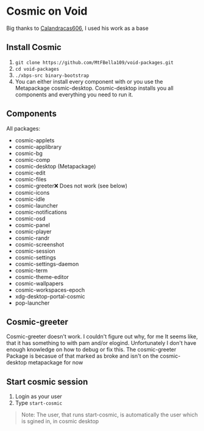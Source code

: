 # Cosmic on Void
Big thanks to [Calandracas606](https://github.com/Calandracas606), I used his work as a base
## Install Cosmic
1. `git clone https://github.com/MtFBella109/void-packages.git`
2. `cd void-packages`
3. `./xbps-src binary-bootstrap`
4. You can either install every component with or you use the Metapackage cosmic-desktop. Cosmic-desktop installs you all components and everything you need to run it.

## Components
All packages:
- cosmic-applets
- cosmic-applibrary
- cosmic-bg
- cosmic-comp
- cosmic-desktop (Metapackage)
- cosmic-edit
- cosmic-files
- cosmic-greeter❌ Does not work (see below)
- cosmic-icons
- cosmic-idle
- cosmic-launcher
- cosmic-notifications
- cosmic-osd
- cosmic-panel
- cosmic-player
- cosmic-randr
- cosmic-screenshot
- cosmic-session
- cosmic-settings
- cosmic-settings-daemon
- cosmic-term
- cosmic-theme-editor
- cosmic-wallpapers
- cosmic-workspaces-epoch
- xdg-desktop-portal-cosmic
- pop-launcher

## Cosmic-greeter
Cosmic-greeter doesn't work. I couldn't figure out why, for me It seems like, that it has something to with pam and/or elogind. Unfortunately I don't have enough knowledge on how to debug or fix this.
The cosmic-greeter Package is becasue of that marked as broke and isn't on the cosmic-desktop metapackage for now

## Start cosmic session
1. Login as your user
2. Type `start-cosmic`
> Note: The user, that runs start-cosmic, is automatically the user which is sgined in, in cosmic desktop
